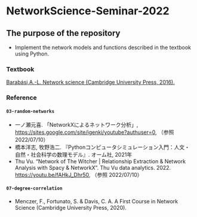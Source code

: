 # NetworkScience-Seminar-2022
## The purpose of the repository
- Implement the network models and functions described in the textbook using Python.
### Textbook
<!-- [Network Science / Albert-László Barabási](http://networksciencebook.com/) -->
[Barabási,A.-L. Network science (Cambridge University Press, 2016).](http://networksciencebook.com/) 


### Reference
#### `03-random-networks`
- 一ノ瀬元喜. 「NetworkXによるネットワーク分析」, https://sites.google.com/site/igenki/youtube?authuser=0, （参照 2022/07/10）
- 橋本洋志, 牧野浩二. 『Pythonコンピュータシミュレーション入門：人文・自然・社会科学の数理モデル』. オーム社, 2021年
- Thu Vu. “Network of The Witcher | Relationship Extraction & Network Analysis with Spacy & NetworkX”. Thu Vu data analytics. 2022. https://youtu.be/fAHkJ_Dhr50, （参照 2022/07/10）
#### `07-degree-correlation`
- Menczer, F., Fortunato, S. & Davis, C. A. A First Course in Network Science (Cambridge University Press, 2020). 